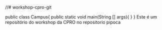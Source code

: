 //# workshop-cpro-git

public class Campus{
    public static void main(String [] args){
    }
}
Este é um repositório do workshop da CPRO
no repositorio pipoca


